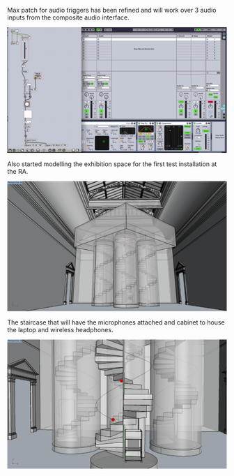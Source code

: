 Max patch for audio triggers has been refined and will work over 3 audio inputs from the composite audio interface.

![Example Image](../project_images/maxPatch.png?raw=true "max patch")

Also started modelling the exhibition space for the first test installation at the RA.

![Example Image](../project_images/installationModel1.png?raw=true "building model")

The staircase that will have the microphones attached and cabinet to house the laptop and wireless headphones.

![Example Image](../project_images/installationModel2.png?raw=true "stair model")
